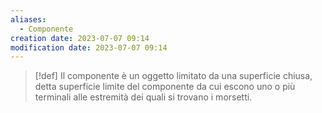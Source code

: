```yaml
---
aliases:
  - Componente
creation date: 2023-07-07 09:14
modification date: 2023-07-07 09:14
---
```


>[!def]
>Il componente è un oggetto limitato da una superficie chiusa, detta superficie limite del componente da cui escono uno o più terminali alle estremità dei quali si trovano i morsetti.